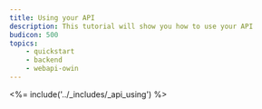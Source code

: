 ```yaml
---
title: Using your API
description: This tutorial will show you how to use your API
budicon: 500
topics:
    - quickstart
    - backend
    - webapi-owin
---
```


<%= include('../_includes/_api_using') %>